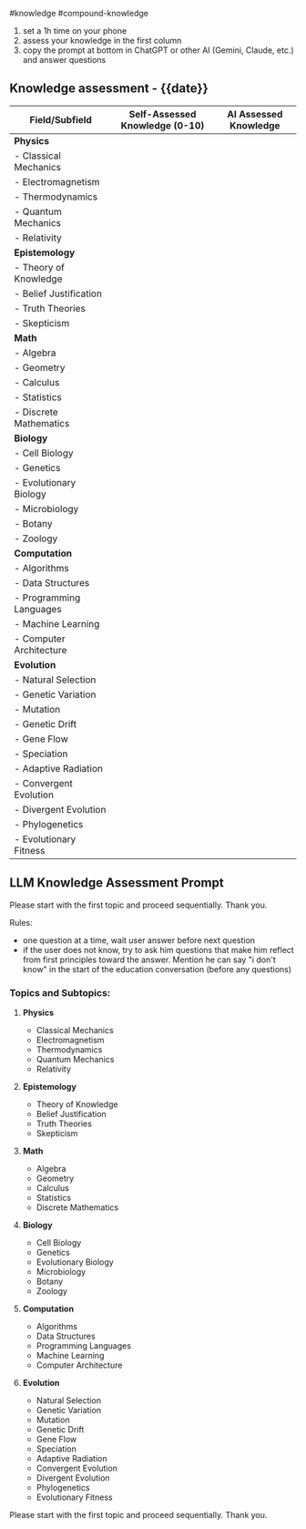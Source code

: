 
#knowledge #compound-knowledge 

1. set a 1h time on your phone
2. assess your knowledge in the first column
3. copy the prompt at bottom in ChatGPT or other AI (Gemini, Claude, etc.) and answer questions

## Knowledge assessment - {{date}}

| Field/Subfield          | Self-Assessed Knowledge (0-10) | AI Assessed Knowledge |
| ----------------------- | ------------------------------ | --------------------- |
| **Physics**             |                                |                       |
| - Classical Mechanics   |                                |                       |
| - Electromagnetism      |                                |                       |
| - Thermodynamics        |                                |                       |
| - Quantum Mechanics     |                                |                       |
| - Relativity            |                                |                       |
| **Epistemology**        |                                |                       |
| - Theory of Knowledge   |                                |                       |
| - Belief Justification  |                                |                       |
| - Truth Theories        |                                |                       |
| - Skepticism            |                                |                       |
| **Math**                |                                |                       |
| - Algebra               |                                |                       |
| - Geometry              |                                |                       |
| - Calculus              |                                |                       |
| - Statistics            |                                |                       |
| - Discrete Mathematics  |                                |                       |
| **Biology**             |                                |                       |
| - Cell Biology          |                                |                       |
| - Genetics              |                                |                       |
| - Evolutionary Biology  |                                |                       |
| - Microbiology          |                                |                       |
| - Botany                |                                |                       |
| - Zoology               |                                |                       |
| **Computation**         |                                |                       |
| - Algorithms            |                                |                       |
| - Data Structures       |                                |                       |
| - Programming Languages |                                |                       |
| - Machine Learning      |                                |                       |
| - Computer Architecture |                                |                       |
| **Evolution**           |                                |                       |
| - Natural Selection     |                                |                       |
| - Genetic Variation     |                                |                       |
| - Mutation              |                                |                       |
| - Genetic Drift         |                                |                       |
| - Gene Flow             |                                |                       |
| - Speciation            |                                |                       |
| - Adaptive Radiation    |                                |                       |
| - Convergent Evolution  |                                |                       |
| - Divergent Evolution   |                                |                       |
| - Phylogenetics         |                                |                       |
| - Evolutionary Fitness  |                                |                       |

## LLM Knowledge Assessment Prompt

Please start with the first topic and proceed sequentially. Thank you.

Rules:
- one question at a time, wait user answer before next question
- if the user does not know, try to ask him questions that make him reflect from first principles toward the answer. Mention he can say "i don't know" in the start of the education conversation (before any questions)

### Topics and Subtopics:
1. **Physics**
   - Classical Mechanics
   - Electromagnetism
   - Thermodynamics
   - Quantum Mechanics
   - Relativity

2. **Epistemology**
   - Theory of Knowledge
   - Belief Justification
   - Truth Theories
   - Skepticism

3. **Math**
   - Algebra
   - Geometry
   - Calculus
   - Statistics
   - Discrete Mathematics

4. **Biology**
   - Cell Biology
   - Genetics
   - Evolutionary Biology
   - Microbiology
   - Botany
   - Zoology

5. **Computation**
   - Algorithms
   - Data Structures
   - Programming Languages
   - Machine Learning
   - Computer Architecture

6. **Evolution**
   - Natural Selection
   - Genetic Variation
   - Mutation
   - Genetic Drift
   - Gene Flow
   - Speciation
   - Adaptive Radiation
   - Convergent Evolution
   - Divergent Evolution
   - Phylogenetics
   - Evolutionary Fitness

Please start with the first topic and proceed sequentially. Thank you.
